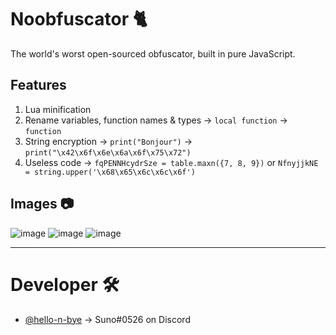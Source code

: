 # Noobfuscator 🐈
The world's worst open-sourced obfuscator, built in pure JavaScript.

## Features
1. Lua minification
2. Rename variables, function names & types → `local function` → `function`
3. String encryption → `print("Bonjour")` → `print("\x42\x6f\x6e\x6a\x6f\x75\x72")`
4. Useless code → `fqPENNHcydrSze = table.maxn({7, 8, 9})` or `NfnyjjkNE = string.upper('\x68\x65\x6c\x6c\x6f')`

## Images 📷
![image](https://github.com/hello-n-bye/noobfuscator/assets/159689944/6c3d7c7a-5c6a-44ad-bd22-b8d4fc814752) ![image](https://github.com/hello-n-bye/noobfuscator/assets/159689944/6e501091-4dd1-44d5-82a3-c7e6b195be80)
![image](https://github.com/hello-n-bye/noobfuscator/assets/159689944/da029627-bddc-431f-b8da-751ac43a4545)



---

# Developer 🛠️
* [@hello-n-bye](https://github.com/hello-n-bye) → Suno#0526 on Discord
